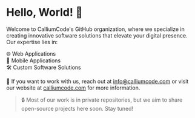 # Hello, World! 👋

Welcome to CalliumCode's GitHub organization, where we specialize in creating innovative software solutions that elevate your digital presence. Our expertise lies in:

🌐 Web Applications  
📱 Mobile Applications  
🛠️ Custom Software Solutions  

📧 If you want to work with us, reach out at [info@calliumcode.com](mailto:info@calliumcode.com) or visit our website at [calliumcode.com](https://calliumcode.com/) for more information.

> 🔒 Most of our work is in private repositories, but we aim to share open-source projects here soon. Stay tuned!

